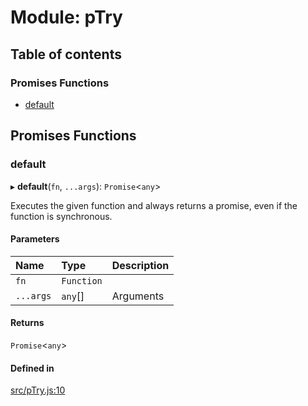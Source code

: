 # Module: pTry

## Table of contents

### Promises Functions

- [default](pTry.md#default)

## Promises Functions

### default

▸ **default**(`fn`, `...args`): `Promise`<`any`\>

Executes the given function and always returns a promise, even if the function is synchronous.

#### Parameters

| Name | Type | Description |
| :------ | :------ | :------ |
| `fn` | `Function` |  |
| `...args` | `any`[] | Arguments |

#### Returns

`Promise`<`any`\>

#### Defined in

[src/pTry.js:10](https://github.com/Twipped/js-utils/blob/f2eceb5/src/pTry.js#L10)
